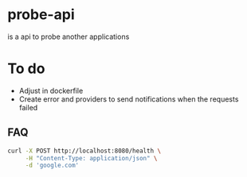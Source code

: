 # probe-api
is a api to probe another applications

# To do

- Adjust in dockerfile
- Create error and providers to send notifications when the requests failed


## FAQ

```bash
curl -X POST http://localhost:8080/health \
     -H "Content-Type: application/json" \
     -d 'google.com'
```
